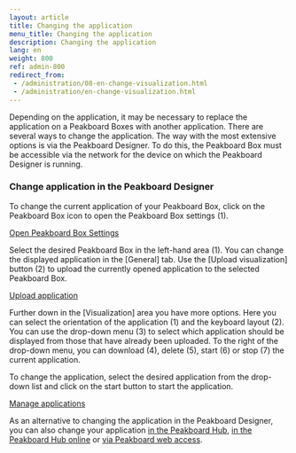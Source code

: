 ```yaml
---
layout: article
title: Changing the application
menu_title: Changing the application
description: Changing the application
lang: en
weight: 800
ref: admin-800
redirect_from:
 - /administration/08-en-change-visualization.html
 - /administration/en-change-visualization.html
---
```


Depending on the application, it may be necessary to replace the application on a Peakboard Boxes with another application.
There are several ways to change the application. The way with the most extensive options is via the Peakboard Designer.
To do this, the Peakboard Box must be accessible via the network for the device on which the Peakboard Designer is running.

### Change application in the Peakboard Designer

To change the current application of your Peakboard Box, click on the Peakboard Box icon to open the Peakboard Box settings (1).

[Open Peakboard Box Settings](/assets/images/admin/management/en_change-application-01.png)

Select the desired Peakboard Box in the left-hand area (1).
You can change the displayed application in the [General] tab.
Use the [Upload visualization] button (2) to upload the currently opened application to the selected Peakboard Box.

[Upload application](/assets/images/admin/management/en_change-application-02.png)

Further down in the [Visualization] area you have more options.
Here you can select the orientation of the application (1) and the keyboard layout (2).
You can use the drop-down menu (3) to select which application should be displayed from those that have already been uploaded.
To the right of the drop-down menu, you can download (4), delete (5), start (6) or stop (7) the current application.

To change the application, select the desired application from the drop-down list and click on the start button to start the application.

[Manage applications](/assets/images/admin/management/en_change-application-03.png)

As an alternative to changing the application in the Peakboard Designer, you can also change your application [in the Peakboard Hub](/hub/Peakboard_Hub_on_premise/en-hub_boxmanagement.html), [in the Peakboard Hub online](/hub/Peakboard_Hub_online/en-hub-online_boxmanagement.html) or [via Peakboard web access](/administration/en-web-access.html).
